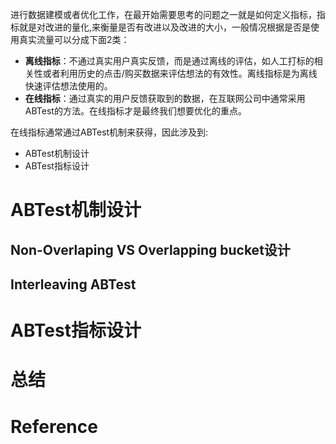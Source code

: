 
进行数据建模或者优化工作，在最开始需要思考的问题之一就是如何定义指标，指标就是对改进的量化,来衡量是否有改进以及改进的大小，一般情况根据是否是使用真实流量可以分成下面2类：
- **离线指标**：不通过真实用户真实反馈，而是通过离线的评估，如人工打标的相关性或者利用历史的点击/购买数据来评估想法的有效性。离线指标是为离线快速评估想法使用的。
- **在线指标**：通过真实的用户反馈获取到的数据，在互联网公司中通常采用ABTest的方法。在线指标才是最终我们想要优化的重点。

在线指标通常通过ABTest机制来获得，因此涉及到:
- ABTest机制设计
- ABTest指标设计

# ABTest机制设计
## Non-Overlaping VS Overlapping bucket设计

## Interleaving ABTest

# ABTest指标设计

# 总结

# Reference

